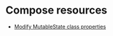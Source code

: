 # Compose resources

- [Modify MutableState class properties](https://stackoverflow.com/questions/63956058/jetpack-compose-state-modify-class-property)
